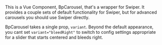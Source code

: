 This is a Vue Component, BpCarousel, that's a wrapper for Swiper. It provides a
couple sets of default functionality for Swiper, but for advanced carousels you
should use Swiper directly.

BpCarousel takes a single prop, `variant`. Beyond the default appearance, you
cant set `variant="bleedRight"` to switch to config settings appropriate for a
slider that starts centered and bleeds right.
